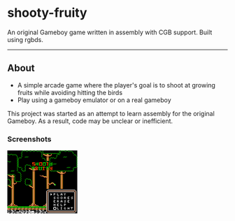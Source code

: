 # shooty-fruity
 An original Gameboy game written in assembly with CGB support.
Built using rgbds.
***

## About
- A simple arcade game where the player's goal is to shoot at growing fruits while avoiding hitting the birds
- Play using a gameboy emulator or on a real gameboy

This project was started as an attempt to learn assembly for the original Gameboy.
As a result, code may be unclear or inefficient.

### Screenshots
![main menu](/screenshots/screenshot1.bmp)
